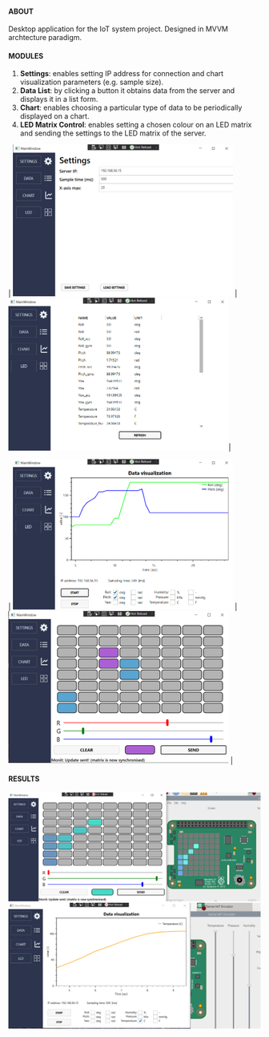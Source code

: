 #### ABOUT

Desktop application for the IoT system project. Designed in MVVM archtecture paradigm.

#### MODULES
 1. __Settings__: enables setting IP address for connection and chart visualization parameters (e.g. sample size).
 2. __Data List__: by clicking a button it obtains data from the server and displays it in a list form.
 3. __Chart__: enables choosing a particular type of data to be periodically displayed on a chart.
 4. __LED Matrix Control__: enables setting a chosen colour on an LED matrix and sending the settings to the LED matrix of the server.

|   <img src="img\desk1.png" alt="Desktop App Settings" style="width:440px;" />  |   <img src="img\desk2.png" alt="Desktop App Data List" style="width:440px;" />|

|   <img src="img\desk3.png" alt="Desktop App Chart" style="width:440px;"/>  |   <img src="img\desk4.png" alt="Desktop App LED Matrix" style="width:440px;" /> |







#### RESULTS


  <img src="img\result_desk_led.png" alt="Desktop App LED Matrix" />
  <img src="img\result_desk_chart.png" alt="Desktop App Chart" />
